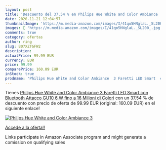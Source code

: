 ```yaml
---
layout: post
title: 'Descuento del 37.54 % en Philips Hue White and Color Ambiance  3 '
date: 2020-11-21 12:04:57
thumbnailImage: 'https://m.media-amazon.com/images/I/41qo5HNglaL._SL200_.jpg'
images: [ 'https://m.media-amazon.com/images/I/41qo5HNglaL._SL200_.jpg' ]
comments: true
category: ofertas
author: ring
slug: B07XZTGFW2
description:
actualPrice: 99.99 EUR
currency: EUR
price: 99.99
comparePrice: 160.09 EUR
inStock: true
prodname: 'Philips Hue White and Color Ambiance  3 Faretti LED Smart  con Bluetooth  Attacco GU10  6 W  fino a 16 Milioni di Colori'
---
```


Tienes [Philips Hue White and Color Ambiance  3 Faretti LED Smart  con Bluetooth  Attacco GU10  6 W  fino a 16 Milioni di Colori](https://www.amazon.it/dp/B07XZTGFW2/?tag=tolees00-21) con un 37.54 % de descuento con precio de oferta de 99.99 EUR (original: 160.09 EUR) en el siguiente enlace!

[![Philips Hue White and Color Ambiance  3 ](https://m.media-amazon.com/images/I/41qo5HNglaL._SL200_.jpg)](https://www.amazon.it/dp/B07XZTGFW2/?tag=tolees00-21)

[Accede a la oferta!!](https://www.amazon.it/dp/B07XZTGFW2/?tag=tolees00-21)

Links participate in Amazon Associate program and might generate a comission on qualifying sales


